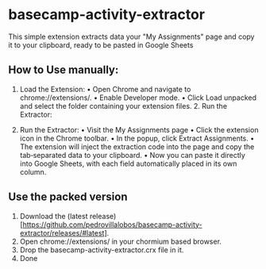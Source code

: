 # basecamp-activity-extractor

This simple extension extracts data your "My Assignments" page and copy it to your clipboard, ready to be pasted in Google Sheets

## How to Use manually:

1. Load the Extension:
   • Open Chrome and navigate to chrome://extensions/.
   • Enable Developer mode.
   • Click Load unpacked and select the folder containing your extension files. 2. Run the Extractor:

2. Run the Extractor:
   • Visit the My Assignments page
   • Click the extension icon in the Chrome toolbar.
   • In the popup, click Extract Assignments.
   • The extension will inject the extraction code into the page and copy the tab‑separated data to your clipboard.
   • Now you can paste it directly into Google Sheets, with each field automatically placed in its own column.

## Use the packed version

1. Download the (latest release)[https://github.com/pedrovillalobos/basecamp-activity-extractor/releases/#latest].
2. Open chrome://extensions/ in your chormium based browser.
3. Drop the basecamp-activity-extractor.crx file in it.
4. Done
